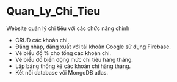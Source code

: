 # Quan_Ly_Chi_Tieu
Website quản lý chi tiêu với các chức năng chính
- CRUD các khoản chi.
- Đăng nhập, đăng xuất với tài khoản Google sử dụng Firebase.
- Vẽ biểu đồ % cho tổng các khoản chi.
- Vẽ biểu đồ biến động mức chi tiêu hàng tháng.
- Lập bảng thống kê các khoản chi hàng tháng.
- Kết nối database với MongoDB atlas.
